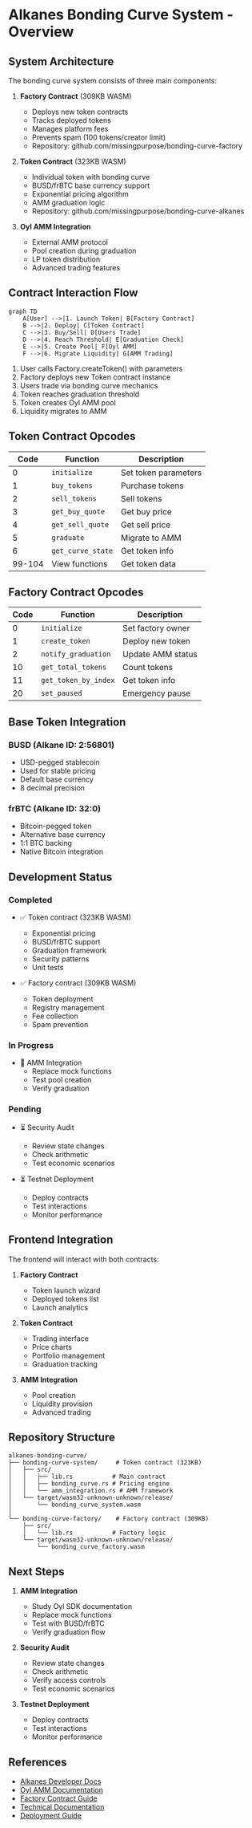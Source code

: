 # Alkanes Bonding Curve System - Overview

## System Architecture

The bonding curve system consists of three main components:

1. **Factory Contract** (309KB WASM)
   - Deploys new token contracts
   - Tracks deployed tokens
   - Manages platform fees
   - Prevents spam (100 tokens/creator limit)
   - Repository: github.com/missingpurpose/bonding-curve-factory

2. **Token Contract** (323KB WASM)
   - Individual token with bonding curve
   - BUSD/frBTC base currency support
   - Exponential pricing algorithm
   - AMM graduation logic
   - Repository: github.com/missingpurpose/bonding-curve-alkanes

3. **Oyl AMM Integration**
   - External AMM protocol
   - Pool creation during graduation
   - LP token distribution
   - Advanced trading features

## Contract Interaction Flow

```mermaid
graph TD
    A[User] -->|1. Launch Token| B[Factory Contract]
    B -->|2. Deploy| C[Token Contract]
    C -->|3. Buy/Sell| D[Users Trade]
    D -->|4. Reach Threshold| E[Graduation Check]
    E -->|5. Create Pool| F[Oyl AMM]
    F -->|6. Migrate Liquidity| G[AMM Trading]
```

1. User calls Factory.createToken() with parameters
2. Factory deploys new Token contract instance
3. Users trade via bonding curve mechanics
4. Token reaches graduation threshold
5. Token creates Oyl AMM pool
6. Liquidity migrates to AMM

## Token Contract Opcodes

| Code | Function | Description |
|------|----------|-------------|
| 0 | `initialize` | Set token parameters |
| 1 | `buy_tokens` | Purchase tokens |
| 2 | `sell_tokens` | Sell tokens |
| 3 | `get_buy_quote` | Get buy price |
| 4 | `get_sell_quote` | Get sell price |
| 5 | `graduate` | Migrate to AMM |
| 6 | `get_curve_state` | Get token info |
| 99-104 | View functions | Get token data |

## Factory Contract Opcodes

| Code | Function | Description |
|------|----------|-------------|
| 0 | `initialize` | Set factory owner |
| 1 | `create_token` | Deploy new token |
| 2 | `notify_graduation` | Update AMM status |
| 10 | `get_total_tokens` | Count tokens |
| 11 | `get_token_by_index` | Get token info |
| 20 | `set_paused` | Emergency pause |

## Base Token Integration

### BUSD (Alkane ID: 2:56801)
- USD-pegged stablecoin
- Used for stable pricing
- Default base currency
- 8 decimal precision

### frBTC (Alkane ID: 32:0)
- Bitcoin-pegged token
- Alternative base currency
- 1:1 BTC backing
- Native Bitcoin integration

## Development Status

### Completed
- ✅ Token contract (323KB WASM)
  - Exponential pricing
  - BUSD/frBTC support
  - Graduation framework
  - Security patterns
  - Unit tests

- ✅ Factory contract (309KB WASM)
  - Token deployment
  - Registry management
  - Fee collection
  - Spam prevention

### In Progress
- 🚧 AMM Integration
  - Replace mock functions
  - Test pool creation
  - Verify graduation

### Pending
- ⏳ Security Audit
  - Review state changes
  - Check arithmetic
  - Test economic scenarios

- ⏳ Testnet Deployment
  - Deploy contracts
  - Test interactions
  - Monitor performance

## Frontend Integration

The frontend will interact with both contracts:

1. **Factory Contract**
   - Token launch wizard
   - Deployed tokens list
   - Launch analytics

2. **Token Contract**
   - Trading interface
   - Price charts
   - Portfolio management
   - Graduation tracking

3. **AMM Integration**
   - Pool creation
   - Liquidity provision
   - Advanced trading

## Repository Structure

```
alkanes-bonding-curve/
├── bonding-curve-system/     # Token contract (323KB)
│   ├── src/
│   │   ├── lib.rs           # Main contract
│   │   ├── bonding_curve.rs # Pricing engine
│   │   └── amm_integration.rs # AMM framework
│   └── target/wasm32-unknown-unknown/release/
│       └── bonding_curve_system.wasm
│
└── bonding-curve-factory/    # Factory contract (309KB)
    ├── src/
    │   └── lib.rs           # Factory logic
    └── target/wasm32-unknown-unknown/release/
        └── bonding_curve_factory.wasm
```

## Next Steps

1. **AMM Integration**
   - Study Oyl SDK documentation
   - Replace mock functions
   - Test with BUSD/frBTC
   - Verify graduation flow

2. **Security Audit**
   - Review state changes
   - Check arithmetic
   - Verify access controls
   - Test economic scenarios

3. **Testnet Deployment**
   - Deploy contracts
   - Test interactions
   - Monitor performance

## References

- [Alkanes Developer Docs](https://alkanes.build/docs/developers/disclaimer)
- [Oyl AMM Documentation](https://docs.oyl.io/developer)
- [Factory Contract Guide](FACTORY_CONTRACT_GUIDE.md)
- [Technical Documentation](TECHNICAL_DOCS.md)
- [Deployment Guide](DEPLOYMENT_GUIDE.md)
